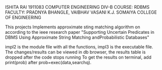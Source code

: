 ISHITA RAI
1911083
COMPUTER ENGINEERING
DIV-B
COURSE: RDBMS
FACULTY: PRADNYA BHANGLE, VAIBHAV VASANI
K.J. SOMAIYA COLLEGE OF ENGINEERING

This projects Implements approximate sting matching algorithm on according to the ieee research paper "Supporting Uncertain Predicates in DBMS Using
Approximate String Matching andProbabilistic Databases"

impl2 is the module file with all the functions, impl3 is the executable file. 
The changes/results can be viewed in db browser, the results table is dropped after the code stops running
To get the results on terminal, add print(prob) after prob=exec(data,searchq).
